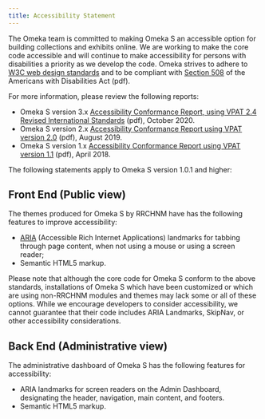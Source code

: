 ```yaml
---
title: Accessibility Statement
---
```


The Omeka team is committed to making Omeka S an accessible option for building collections and exhibits online. We are working to make the core code accessible and will continue to make accessibility for persons with disabilities a priority as we develop the code. Omeka strives to adhere to [W3C web design standards](http://www.w3.org/standards/) and to be compliant with [Section 508](http://www.section508.gov/) of the Americans with Disabilities Act (pdf).

For more information, please review the following reports:
- Omeka S version 3.x [Accessibility Conformance Report, using VPAT 2.4 Revised International Standards](files/OmekaS3x_ACR.pdf) (pdf), October 2020.
- Omeka S version 2.x [Accessibility Conformance Report using VPAT version 2.0](files/VPAT_OmekaS2-0-1.pdf) (pdf), August 2019.
- Omeka S version 1.x [Accessibility Conformance Report using VPAT version 1.1](files/VPAT2.0-OmekaS1-1.pdf) (pdf), April 2018.

The following statements apply to Omeka S version 1.0.1 and higher:

Front End (Public view)
---------------------------------------------------------------
The themes produced for Omeka S by RRCHNM have has the following features to improve accessibility:

-   [ARIA](http://www.w3.org/WAI/intro/aria) (Accessible Rich Internet Applications) landmarks for tabbing through page content, when not using a mouse or using a screen reader;
-   Semantic HTML5 markup.

Please note that although the core code for Omeka S conform to the above standards, installations of Omeka S which have been customized or which are using non-RRCHNM modules and themes may lack some or all of these options. While we encourage developers to consider accessibility, we cannot guarantee that their code includes ARIA Landmarks, SkipNav, or other accessibility considerations.

Back End (Administrative view)
----------------------------------------------------------
The administrative dashboard of Omeka S has the following features for accessibility:

-   ARIA landmarks for screen readers on the Admin Dashboard, designating the header, navigation, main content, and footers.
-   Semantic HTML5 markup.
